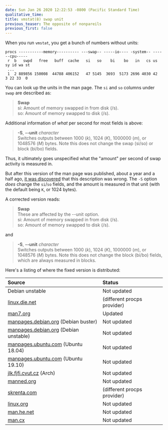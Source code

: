 ```yaml
---
date: Sun Jan 26 2020 12:22:53 -0800 (Pacific Standard Time)
qualitative_time: 
title: vmstat(8) swap unit
previous_teaser: The opposite of nonpareils
previous_first: false
---
```

When you run `vmstat`, you get a bunch of numbers without units:

```
procs -----------memory---------- ---swap-- -----io---- -system-- ------cpu-----
 r  b   swpd   free   buff  cache   si   so    bi    bo   in   cs us sy id wa st
 ...
 1  2 889856 150008  44788 406152   47 5145  3693  5173 2696 4030 42  3 22 33  0
```

You can look up the units in the man page.
The `si` and `so` columns under `swap` are described as:

> **Swap**  
> si: Amount of memory swapped in from disk (/s).  
> so: Amount of memory swapped to disk (/s).  

Additional information of _what_ per second for most fields is above:

> **-S**, **--unit** _character_  
> Switches outputs between 1000 (_k_), 1024 (_K_), 1000000 (_m_), or 1048576 (_M_) bytes.
> Note this does not change the swap (si/so) or block (bi/bo) fields.

Thus, it ultimately goes unspecified what the "amount" per second of swap activity is measured in.

But after this version of the man page was published, about a year and a half ago, [it was discovered](https://gitlab.com/procps-ng/procps/merge_requests/69) that this description was wrong.
The `-S` option _does_ change the `si`/`so` fields, and the amount is measured in that unit (with the default being `K`, or 1024 bytes).

A corrected version reads:

> **Swap**  
> These are affected by the --unit option.  
> si: Amount of memory swapped in from disk (/s).  
> so: Amount of memory swapped to disk (/s).  

and

> **-S**, **--unit** _character_  
> Switches outputs between 1000 (_k_), 1024 (_K_), 1000000 (_m_), or 1048576 (_M_) bytes.
> Note this does not change the block (bi/bo) fields, which are always measured in blocks.

Here's a listing of where the fixed version is distributed:

| Source                                                                                                  | Status                      |
|:--------------------------------------------------------------------------------------------------------|:----------------------------|
| Debian unstable                                                                                         | Not updated                 |
| [linux.die.net](https://linux.die.net/man/8/vmstat)                                                     | (different procps provider) |
| [man7.org](http://man7.org/linux/man-pages/man8/vmstat.8.html)                                          | Updated                     |
| [manpages.debian.org](https://manpages.debian.org/buster/procps/vmstat.8.en.html) (Debian buster)       | Not updated                 |
| [manpages.debian.org](https://manpages.debian.org/unstable/procps/vmstat.8.en.html) (Debian unstable)   | Not updated                 |
| [manpages.ubuntu.com](https://manpages.ubuntu.com/manpages/bionic/en/man8/vmstat.8.html) (Ubuntu 18.04) | Not updated                 |
| [manpages.ubuntu.com](https://manpages.ubuntu.com/manpages/eoan/en/man8/vmstat.8.html) (Ubuntu 19.10)   | Not updated                 |
| [jlk.fjfi.cvut.cz](https://jlk.fjfi.cvut.cz/arch/manpages/man/core/procps-ng/vmstat.8.en) (Arch)        | Not updated                 |
| [manned.org](https://manned.org/vmstat.8)                                                               | Not updated                 |
| [skrenta.com](http://www.skrenta.com/rt/man/vmstat.8.html)                                              | (different procps provider) |
| [linux.org](https://www.linux.org/docs/man8/vmstat.html)                                                | Not updated                 |
| [man.he.net](http://man.he.net/?topic=vmstat&section=all)                                               | Not updated                 |
| [man.cx](https://man.cx/vmstat(8))                                                                      | Not updated                 |
